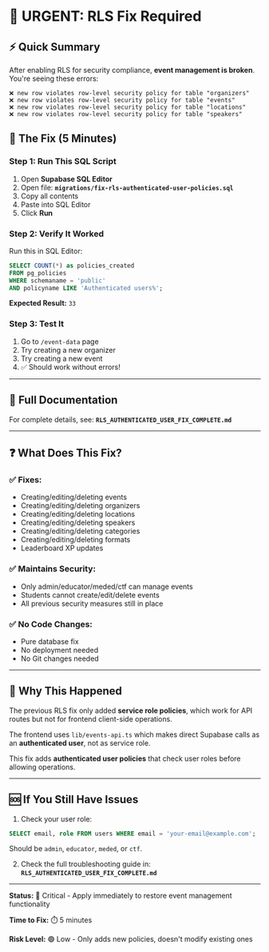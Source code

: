 # 🚨 URGENT: RLS Fix Required

## ⚡ Quick Summary

After enabling RLS for security compliance, **event management is broken**. You're seeing these errors:

```
❌ new row violates row-level security policy for table "organizers"
❌ new row violates row-level security policy for table "events"
❌ new row violates row-level security policy for table "locations"
❌ new row violates row-level security policy for table "speakers"
```

## 🔧 The Fix (5 Minutes)

### Step 1: Run This SQL Script

1. Open **Supabase SQL Editor**
2. Open file: **`migrations/fix-rls-authenticated-user-policies.sql`**
3. Copy all contents
4. Paste into SQL Editor
5. Click **Run**

### Step 2: Verify It Worked

Run this in SQL Editor:

```sql
SELECT COUNT(*) as policies_created 
FROM pg_policies 
WHERE schemaname = 'public' 
AND policyname LIKE 'Authenticated users%';
```

**Expected Result:** `33`

### Step 3: Test It

1. Go to `/event-data` page
2. Try creating a new organizer
3. Try creating a new event
4. ✅ Should work without errors!

---

## 📖 Full Documentation

For complete details, see: **`RLS_AUTHENTICATED_USER_FIX_COMPLETE.md`**

---

## ❓ What Does This Fix?

### ✅ Fixes:
- Creating/editing/deleting events
- Creating/editing/deleting organizers
- Creating/editing/deleting locations
- Creating/editing/deleting speakers
- Creating/editing/deleting categories
- Creating/editing/deleting formats
- Leaderboard XP updates

### ✅ Maintains Security:
- Only admin/educator/meded/ctf can manage events
- Students cannot create/edit/delete events
- All previous security measures still in place

### ✅ No Code Changes:
- Pure database fix
- No deployment needed
- No Git changes needed

---

## 🎯 Why This Happened

The previous RLS fix only added **service role policies**, which work for API routes but not for frontend client-side operations.

The frontend uses `lib/events-api.ts` which makes direct Supabase calls as an **authenticated user**, not as service role.

This fix adds **authenticated user policies** that check user roles before allowing operations.

---

## 🆘 If You Still Have Issues

1. Check your user role:
```sql
SELECT email, role FROM users WHERE email = 'your-email@example.com';
```
Should be `admin`, `educator`, `meded`, or `ctf`.

2. Check the full troubleshooting guide in: **`RLS_AUTHENTICATED_USER_FIX_COMPLETE.md`**

---

**Status:** 🔴 Critical - Apply immediately to restore event management functionality

**Time to Fix:** ⏱️ 5 minutes

**Risk Level:** 🟢 Low - Only adds new policies, doesn't modify existing ones





























